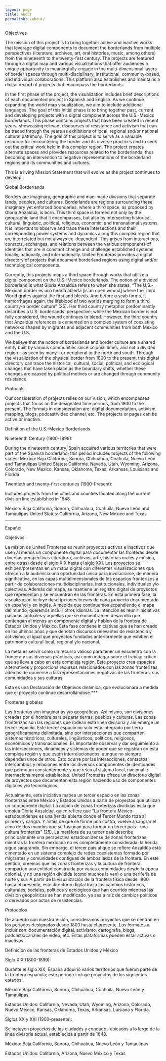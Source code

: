```yaml
---
layout: page
title: About
permalink: /about/
---
```


Objectives

The mission of this project is to bring together active and inactive works that leverage digital components to document the borderlands from multiple perspectives (literature, archives, art, oral histories, music, among others) from the nineteenth to the twenty-first century. The projects are featured through a digital map and various visualizations that offer audiences a unique opportunity to meaningfully engage in the multi-dimensional layers of border spaces through multi-disciplinary, institutional, community-based, and individual collaborations. This platform also establishes and maintains a digital record of projects that encompass the borderlands.

In the first phase of the project, the visualization includes brief descriptions of each documented project in Spanish and English. As we continue expanding the world map visualization, we aim to include additional languages. The goal of this initial phase is to bring together past, current, and developing projects with a digital component across the U.S.-Mexico borderlands. This phase contains projects that have been created in recent years, showcasing relevant discourses of resistance and activism that can be traced through the years as exhibitions of local, regional and/or national cultural patrimony.
The goal of this project is to serve as a valuable resource for encountering the border and its diverse practices and to seek out the critical work held in this complex region. The project creates alternate spaces and provides resources related to the borderlands, thus becoming an intervention to negative representations of the borderland regions and its communities and cultures.


This is a living Mission Statement that will evolve as the project continues to develop.


Global Borderlands


Borders are imaginary, geographic and man-made divisions that separate lands, peoples,
and cultures. Borderlands are regions surrounding these imaginary yet enforced boundaries, where a third space, as proposed by Gloria Anzaldúa, is born. This third space is formed not only by the geographic land that it encompasses, but also by intersecting historical, cultural, linguistic, political, religious, economic, and transnational systems. It is important to observe and trace these intersections and their corresponding power systems and dynamics along this complex region that are interrelated but not always co-dependent. This arises from interactions, contacts, exchanges, and relations between the various components of identities that are in constant change and challenge established systems locally, nationally, and internationally. United Fronteras provides a digital directory of projects that document borderland regions using digital and/or technological components.

Currently, this projects maps a third space through works that utilize a digital component
on the U.S.-Mexico borderlands. The notion of a divided borderland is what Gloria Anzaldúa refers to when she states, “The U.S.-Mexican border es una herida abierta [is an open wound] where the Third World grates against the first and bleeds. And before a scab forms, it hemorrhages again, the lifeblood of two worlds merging to form a third country-a border culture” (25). Her third country metaphor predominantly describes a U.S. borderlands’ perspective; while the Mexican border is not fully considered, the wound continues to bleed. However, the third country that Anzaldúa references is cemented on a complex system of coexisting networks shaped by migrants and adjacent communities from both Mexico and the U.S.

We believe that the notion of borderlands and border culture are a shared entity built by various communities since colonial times, and not a divided region—as seen by many—or peripheral to the north and south. Through the visualization of the physical border from 1800 to the present, this digital directory can trace the historical, cultural, social, political, and ecological changes that have taken place as the boundary shifts, whether these changes are caused by political motives or are changed through community resistance.


Protocols

Our consideration of projects relies on our Vision, which encompasses projects that focus on the designated time periods, from 1800 to the present. The formats in consideration are: digital documentation, activism, mapping, blogs, podcast/video channel, etc. The projects or pages can be active or inactive.

Definition of the U.S.-Mexico Borderlands

Nineteenth Century (1800-1899):

During the nineteenth century, Spain acquired various territories that were part of the Spanish borderland; this period includes projects of the following states:
Mexico: Baja California, Sonora, Chihuahua, Coahuila, Nuevo León and Tamaulipas
United States: California, Nevada, Utah, Wyoming, Arizona, Colorado, New Mexico, Kansas, Oklahoma, Texas, Arkansas, Louisiana and Florida


Twentieth and twenty-first centuries (1900-Present):

Includes projects from the cities and counties located along the current division line established in 1848.

Mexico: Baja California, Sonora, Chihuahua, Coahuila, Nuevo León and Tamaulipas
United States: California, Arizona, New Mexico and Texas


------------------------------------------------------------------------------------------------

Español

Objetivos

La misión de United Fronteras es reunir proyectos activos e inactivos que usen al menos un componente digital para documentar las fronteras desde diversas perspectivas (literatura, archivos, arte, historias orales y música, entre otras) desde el siglo XIX hasta el siglo XXI. Los proyectos se exhiben/presentan en un mapa digital con diferentes visualizaciones que ofrecen a la audiencia una oportunidad única para involucrarse, de manera significativa, en las capas multidimensionales de los espacios fronterizos a partir de colaboraciones multidisciplinarias, institucionales, individuales y/o colectivas. Además del mapa, se mantiene un registro digital de proyectos que representan y se encuentran en las fronteras.
En esta primera fase, la visualización incluye descripciones breves de cada proyecto documentado en español y en inglés. A medida que continuemos expandiendo el mapa del mundo, queremos incluir otros idiomas. La intención es reunir iniciativas pasadas, actuales y aquellas que se encuentran en desarrollo que contengan al menos un componente digital y hablen de la frontera de Estados Unidos y México. Esta fase contiene iniciativas que se han creado en los últimos años y que denotan discursos relevantes de resistencia y activismo, al igual que proyectos fundados anteriormente que exhiben el patrimonio cultural local, regional y/o nacional.

La meta es servir como un recurso valioso para tener un encuentro con la frontera y sus diversas prácticas, así como indagar sobre el trabajo crítico que se lleva a cabo en esta compleja región. Este proyecto crea espacios alternativos y proporciona recursos relacionados con las zonas fronterizas, además de oponerse a las representaciones negativas de las fronteras, sus comunidades y sus culturas.


Esta es una Declaración de Objetivos dinámica, que evolucionará a medida que el proyecto continúe desarrollándose.***


Fronteras globales

Las fronteras son imaginarias y/o geográficas. Así mismo, son divisiones creadas por el hombre para separar tierras, pueblos y culturas. Las zonas fronterizas son las regiones que rodean esta línea divisoria y ahí emerge un tercer espacio. Este tercer espacio no solo está integrado por tierra geográficamente delimitada, sino por intersecciones que comparten sistemas históricos, culturales, lingüísticos, políticos, religiosos, económicos y transnacionales. Es importante observar y dar seguimiento a las intersecciones, dinámicas y sistemas de poder que se registran en esta compleja región y que están interrelacionados, aunque no siempre dependen unos de otros. Esto ocurre por las interacciones, contactos, intercambios y relaciones entre los diversos componentes de identidades que permutan constantemente y que retan al sistema local, nacional e internacionalmente establecido. United Fronteras ofrece un directorio digital de proyectos que documentan esta región haciendo uso de componentes digitales y/o tecnológicos.

Actualmente, esta iniciativa mapea un tercer espacio en las zonas fronterizas entre México y Estados Unidos a partir de proyectos que utilizan un componente digital. La noción de zonas fronterizas divididas es la que emplea Gloria Anzaldúa, quien refiere que “La frontera México-estadounidense es una herida abierta donde el Tercer Mundo roza al primero y sangra. Y antes de que se forme una costra, vuelve a sangrar el alma de dos mundos que se fusionan para formar un tercer país—una cultura fronteriza" (25). La metáfora de su tercer país describe principalmente una perspectiva estadounidense de zonas fronterizas, mientras la frontera mexicana no es completamente considerada; la herida sigue sangrando. Sin embargo, el tercer país al que se refiere Anzaldúa está cimentado en un sistema complejo de redes coexistentes formado por migrantes y comunidades contiguas de ambos lados de la frontera. En este sentido, creemos que las zonas fronterizas y la cultura de frontera comparten una entidad construida por varias comunidades desde la época colonial, y no una región dividida (como muchos la ven) o una periferia de norte y sur. A partir de la visualización de la frontera física desde 1800 hasta el presente, este directorio digital traza los cambios históricos, culturales, sociales, políticos y ecológicos que han ocurrido mientras las división geopolíticas se han modificado, ya sea a raíz de cambios políticos o derivados por actos de resistencias.  


Protocolos

De acuerdo con nuestra Visión, consideramos proyectos  que se centran en los períodos designados desde 1800 hasta el presente. Los formatos a incluir son: documentación digital, activismo, cartografía, blogs, podcasts/canales de video, etc. Estas plataformas pueden estar activas o inactivas.

Definición de las fronteras de Estados Unidos y México

Siglo XIX (1800-1899):

Durante el siglo XIX, España adquirió varios territorios que fueron parte de la frontera española; este periodo incluye proyectos de los siguientes estados:

México: Baja California, Sonora, Chihuahua, Coahuila, Nuevo León y Tamaulipas.

Estados Unidos: California, Nevada, Utah, Wyoming, Arizona, Colorado,  Nuevo México, Kansas, Oklahoma, Texas, Arkansas, Luisiana y Florida.

Siglos XX y XXI (1900-presente):

Se incluyen proyectos de las ciudades y condados ubicados a lo largo de la línea divisoria actual, establecida a partir de 1848.

México: Baja California, Sonora, Chihuahua, Nuevo León y Tamaulipas

Estados Unidos: California, Arizona, Nuevo México y Texas

